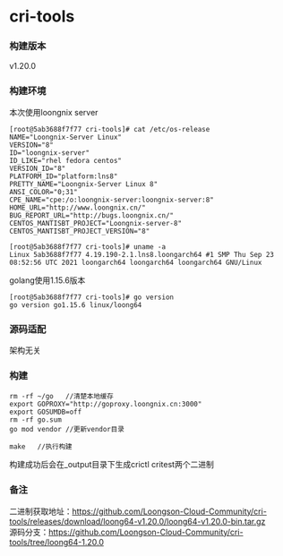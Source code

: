 # cri-tools

### 构建版本
v1.20.0

### 构建环境
本次使用loongnix server
```
[root@5ab3688f7f77 cri-tools]# cat /etc/os-release 
NAME="Loongnix-Server Linux"
VERSION="8"
ID="loongnix-server"
ID_LIKE="rhel fedora centos"
VERSION_ID="8"
PLATFORM_ID="platform:lns8"
PRETTY_NAME="Loongnix-Server Linux 8"
ANSI_COLOR="0;31"
CPE_NAME="cpe:/o:loongnix-server:loongnix-server:8"
HOME_URL="http://www.loongnix.cn/"
BUG_REPORT_URL="http://bugs.loongnix.cn/"
CENTOS_MANTISBT_PROJECT="Loongnix-server-8"
CENTOS_MANTISBT_PROJECT_VERSION="8"
```
```
[root@5ab3688f7f77 cri-tools]# uname -a
Linux 5ab3688f7f77 4.19.190-2.1.lns8.loongarch64 #1 SMP Thu Sep 23 08:52:56 UTC 2021 loongarch64 loongarch64 loongarch64 GNU/Linux
```

golang使用1.15.6版本
```
[root@5ab3688f7f77 cri-tools]# go version
go version go1.15.6 linux/loong64
```

### 源码适配
架构无关

### 构建
```
rm -rf ~/go   //清楚本地缓存
export GOPROXY="http://goproxy.loongnix.cn:3000"
export GOSUMDB=off
rm -rf go.sum
go mod vendor //更新vendor目录
```
```
make   //执行构建
```
构建成功后会在_output目录下生成crictl critest两个二进制

### 备注
二进制获取地址：https://github.com/Loongson-Cloud-Community/cri-tools/releases/download/loong64-v1.20.0/loong64-v1.20.0-bin.tar.gz      
源码分支：https://github.com/Loongson-Cloud-Community/cri-tools/tree/loong64-1.20.0   

